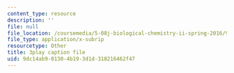 ```yaml
---
content_type: resource
description: ''
file: null
file_location: /coursemedia/5-08j-biological-chemistry-ii-spring-2016/9dc14ab901304b193d1d318216462f47_PgMAfWpOuf0.srt
file_type: application/x-subrip
resourcetype: Other
title: 3play caption file
uid: 9dc14ab9-0130-4b19-3d1d-318216462f47
---
```

